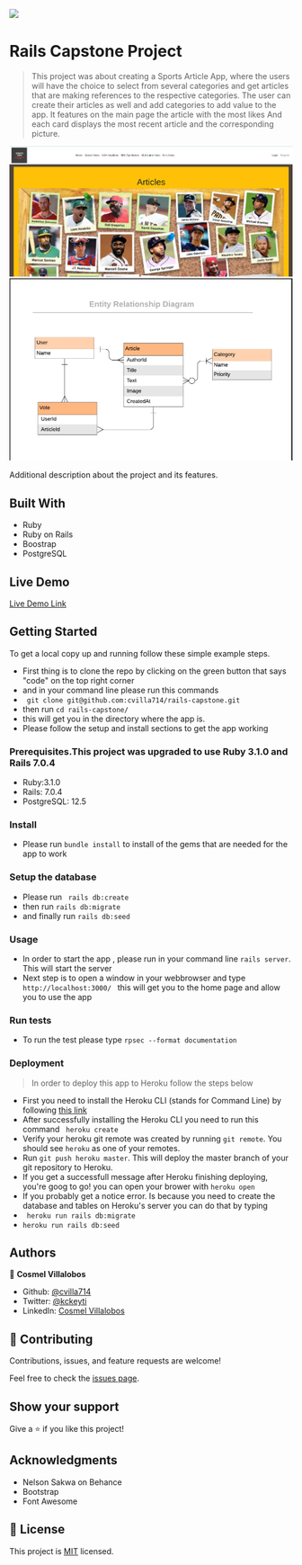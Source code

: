 ![](https://img.shields.io/badge/Microverse-blueviolet)

# Rails Capstone Project

> This project was about creating a Sports Article App, where the users will have the choice to select from
> several categories and get articles that are making references to the respective categories. The user can
> create their articles as well and add categories to add value to the app.
> It features on the main page the article with the most likes
> And each card displays the most recent article and the corresponding picture.

![screenshot](./app_screenshot.png)
![screenshot](./app/assets/images/erd.png)

Additional description about the project and its features.

## Built With

- Ruby
- Ruby on Rails
- Boostrap
- PostgreSQL

## Live Demo

[Live Demo Link](https://enigmatic-bastion-06146.herokuapp.com/)

## Getting Started

To get a local copy up and running follow these simple example steps.

- First thing is to clone the repo by clicking on the green button that says "code" on the top right corner
- and in your command line please run this commands
- ` git clone git@github.com:cvilla714/rails-capstone.git`
- then run `cd rails-capstone/`
- this will get you in the directory where the app is.
- Please follow the setup and install sections to get the app working

### Prerequisites.This project was upgraded to use Ruby 3.1.0 and Rails 7.0.4

- Ruby:3.1.0
- Rails: 7.0.4
- PostgreSQL: 12.5

### Install

- Please run `bundle install` to install of the gems that are needed for the app to work

### Setup the database

- Please run ` rails db:create`
- then run `rails db:migrate`
- and finally run `rails db:seed`

### Usage

- In order to start the app , please run in your command line `rails server`. This will start the server
- Next step is to open a window in your webbrowser and type `http://localhost:3000/ ` this will get you to the home page and allow you to use the app

### Run tests

- To run the test please type `rpsec --format documentation`

### Deployment

> In order to deploy this app to Heroku follow the steps below

- First you need to install the Heroku CLI (stands for Command Line) by following [this link](https://devcenter.heroku.com/articles/heroku-cli)
- After successfully installing the Heroku CLI you need to run this command ` heroku create`
- Verify your heroku git remote was created by running `git remote`. You should see `heroku` as one of your remotes.
- Run `git push heroku master`. This will deploy the master branch of your git repository to Heroku.
- If you get a successfull message after Heroku finishing deploying, you're goog to go! you can open your brower with `heroku open`
- If you probably get a notice error. Is because you need to create the database and tables on Heroku's server you can do that by typing
- ` heroku run rails db:migrate`
- `heroku run rails db:seed`

## Authors

👤 **Cosmel Villalobos**

- Github: [@cvilla714](https://github.com/cvilla714)
- Twitter: [@kckeyti](https://twitter.com/kckeyti)
- LinkedIn: [Cosmel Villalobos](https://www.linkedin.com/in/cosvilla/)

## 🤝 Contributing

Contributions, issues, and feature requests are welcome!

Feel free to check the [issues page](https://github.com/cvilla714/rails-capstone/pulls).

## Show your support

Give a ⭐️ if you like this project!

## Acknowledgments

- Nelson Sakwa on Behance
- Bootstrap
- Font Awesome

## 📝 License

This project is [MIT](https://github.com/cvilla714/rails-capstone/blob/development/LICENSE) licensed.
